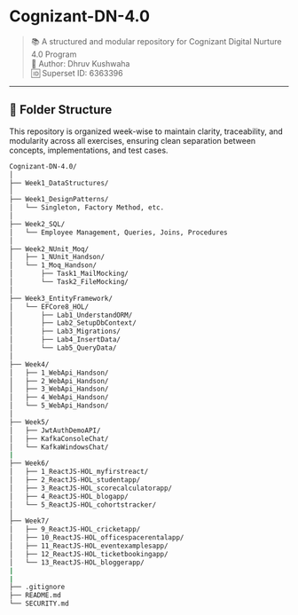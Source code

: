 # Cognizant-DN-4.0

> 📚 A structured and modular repository for Cognizant Digital Nurture 4.0 Program  
> 👤 Author: Dhruv Kushwaha  
> 🆔 Superset ID: 6363396

---

## 📁 Folder Structure

This repository is organized week-wise to maintain clarity, traceability, and modularity across all exercises, ensuring clean separation between concepts, implementations, and test cases.

```bash
Cognizant-DN-4.0/
│
├── Week1_DataStructures/
│
├── Week1_DesignPatterns/
│   └── Singleton, Factory Method, etc.
│
├── Week2_SQL/
│   └── Employee Management, Queries, Joins, Procedures
│
├── Week2_NUnit_Moq/
│   ├── 1_NUnit_Handson/
│   └── 1_Moq_Handson/
│       ├── Task1_MailMocking/
│       └── Task2_FileMocking/
│
├── Week3_EntityFramework/
│   └── EFCore8_HOL/
│       ├── Lab1_UnderstandORM/
│       ├── Lab2_SetupDbContext/
│       ├── Lab3_Migrations/
│       ├── Lab4_InsertData/
│       └── Lab5_QueryData/
│
├── Week4/
│   ├── 1_WebApi_Handson/          
│   ├── 2_WebApi_Handson/          
│   ├── 3_WebApi_Handson/          
│   ├── 4_WebApi_Handson/         
│   └── 5_WebApi_Handson/ 
│
├── Week5/
│   ├── JwtAuthDemoAPI/
│   ├── KafkaConsoleChat/
│   └── KafkaWindowsChat/
|
├── Week6/
│   ├── 1_ReactJS-HOL_myfirstreact/
│   ├── 2_ReactJS-HOL_studentapp/
│   ├── 3_ReactJS-HOL_scorecalculatorapp/
│   ├── 4_ReactJS-HOL_blogapp/
│   └── 5_ReactJS-HOL_cohortstracker/
│
├── Week7/
│   ├── 9_ReactJS-HOL_cricketapp/
│   ├── 10_ReactJS-HOL_officespacerentalapp/
│   ├── 11_ReactJS-HOL_eventexamplesapp/
│   ├── 12_ReactJS-HOL_ticketbookingapp/
│   └── 13_ReactJS-HOL_bloggerapp/
|
|
├── .gitignore
├── README.md
└── SECURITY.md
